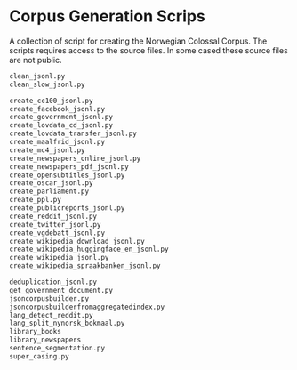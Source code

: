 # Corpus Generation Scrips

A collection of script for creating the Norwegian Colossal Corpus. The scripts requires access to the source files. In some cased these source files are not public.

```bash
clean_jsonl.py
clean_slow_jsonl.py

create_cc100_jsonl.py
create_facebook_jsonl.py
create_government_jsonl.py
create_lovdata_cd_jsonl.py
create_lovdata_transfer_jsonl.py
create_maalfrid_jsonl.py
create_mc4_jsonl.py
create_newspapers_online_jsonl.py
create_newspapers_pdf_jsonl.py
create_opensubtitles_jsonl.py
create_oscar_jsonl.py
create_parliament.py
create_ppl.py
create_publicreports_jsonl.py
create_reddit_jsonl.py
create_twitter_jsonl.py
create_vgdebatt_jsonl.py
create_wikipedia_download_jsonl.py
create_wikipedia_huggingface_en_jsonl.py
create_wikipedia_jsonl.py
create_wikipedia_spraakbanken_jsonl.py

deduplication_jsonl.py
get_government_document.py
jsoncorpusbuilder.py
jsoncorpusbuilderfromaggregatedindex.py
lang_detect_reddit.py
lang_split_nynorsk_bokmaal.py
library_books
library_newspapers
sentence_segmentation.py
super_casing.py



